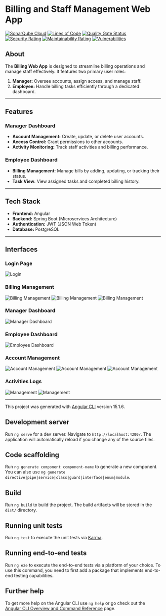 # Billing and Staff Management Web App


[![SonarQube Cloud](https://sonarcloud.io/images/project_badges/sonarcloud-light.svg)](https://sonarcloud.io/summary/new_code?id=medaminecheikh_front_administrationv2)
[![Lines of Code](https://sonarcloud.io/api/project_badges/measure?project=medaminecheikh_front_administrationv2&metric=ncloc)](https://sonarcloud.io/summary/new_code?id=medaminecheikh_front_administrationv2)
[![Quality Gate Status](https://sonarcloud.io/api/project_badges/measure?project=medaminecheikh_front_administrationv2&metric=alert_status)](https://sonarcloud.io/summary/new_code?id=medaminecheikh_front_administrationv2)
[![Security Rating](https://sonarcloud.io/api/project_badges/measure?project=medaminecheikh_front_administrationv2&metric=security_rating)](https://sonarcloud.io/summary/new_code?id=medaminecheikh_front_administrationv2)
[![Maintainability Rating](https://sonarcloud.io/api/project_badges/measure?project=medaminecheikh_front_administrationv2&metric=sqale_rating)](https://sonarcloud.io/summary/new_code?id=medaminecheikh_front_administrationv2)
[![Vulnerabilities](https://sonarcloud.io/api/project_badges/measure?project=medaminecheikh_front_administrationv2&metric=vulnerabilities)](https://sonarcloud.io/summary/new_code?id=medaminecheikh_front_administrationv2)


## About

The **Billing Web App** is designed to streamline billing operations and manage staff effectively. It features two primary user roles:
1. **Manager:** Oversee accounts, assign access, and manage staff.
2. **Employee:** Handle billing tasks efficiently through a dedicated dashboard.

---

## Features

### Manager Dashboard
- **Account Management:** Create, update, or delete user accounts.
- **Access Control:** Grant permissions to other accounts.
- **Activity Monitoring:** Track staff activities and billing performance.

### Employee Dashboard
- **Billing Management:** Manage bills by adding, updating, or tracking their status.
- **Task View:** View assigned tasks and completed billing history.

---

## Tech Stack
- **Frontend:** Angular
- **Backend:** Spring Boot (Microservices Architecture)
- **Authentication:** JWT (JSON Web Token)
- **Database:** PostgreSQL

---

## Interfaces

### Login Page
![Login](src/assets/realisation/loginError.png)


### Billing Management
![Billing Management](src/assets/realisation/creeFacture.png)
![Billing Management](src/assets/realisation/fairePaiement.png)
![Billing Management](src/assets/realisation/infoRechecheEnc.png)

### Manager Dashboard
![Manager Dashboard](src/assets/realisation/dashadmin.png)

### Employee Dashboard
![Employee Dashboard](src/assets/realisation/dashemp.png)

### Account Management
![Account Management](src/assets/realisation/CreeUserError.png)
![Account Management](src/assets/realisation/CreeProfil.png)
![Account Management](src/assets/realisation/searchupdateUser.png)

### Activities Logs
![Management](src/assets/realisation/TraceEncais.png)
![Management](src/assets/realisation/TraceFacture.png)



---


This project was generated with [Angular CLI](https://github.com/angular/angular-cli) version 15.1.6.

## Development server

Run `ng serve` for a dev server. Navigate to `http://localhost:4200/`. The application will automatically reload if you change any of the source files.

## Code scaffolding

Run `ng generate component component-name` to generate a new component. You can also use `ng generate directive|pipe|service|class|guard|interface|enum|module`.

## Build

Run `ng build` to build the project. The build artifacts will be stored in the `dist/` directory.

## Running unit tests

Run `ng test` to execute the unit tests via [Karma](https://karma-runner.github.io).

## Running end-to-end tests

Run `ng e2e` to execute the end-to-end tests via a platform of your choice. To use this command, you need to first add a package that implements end-to-end testing capabilities.

## Further help

To get more help on the Angular CLI use `ng help` or go check out the [Angular CLI Overview and Command Reference](https://angular.io/cli) page.
